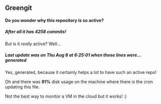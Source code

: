 ## Greengit

#### Do you wonder why this repository is so active?

##### After all it has 4258 commits!

But is it *really* active? Well...

##### Last update was on Thu Aug 8 at 6:25:01 when those lines were... generated

Yes, generated, because it certainly helps a lot to have such an active repo!

Oh and there was **91%** disk usage on the machine
where there is the cron updating this file.

Not the best way to monitor a VM in the cloud but it works! :)
